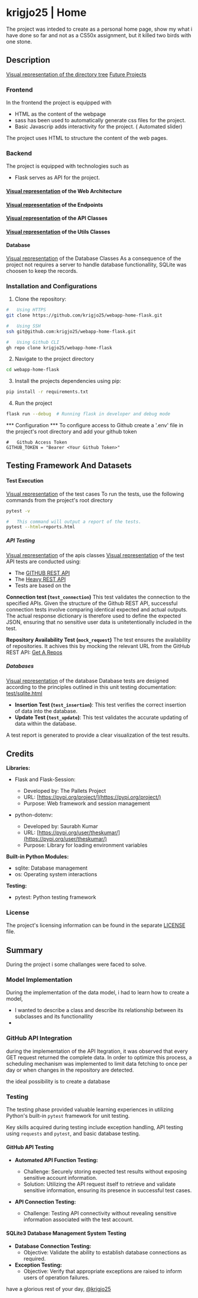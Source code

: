 # krigjo25 | Home
The project was inteded to create as a personal home page, show my what i have done so far
and not as a CS50x assignment, but it killed two birds with one stone.

## Description
[Visual representation of the directory tree](./model/directoryTree.md)
[Future Projects](https://github.com/users/krigjo25/projects/17)

###    Frontend
In the frontend the project is equipped with
* HTML as the content of the webpage
* sass has been used to automatically generate css files for the project.
* Basic Javascrip adds interactivity for the project. ( Automated slider)

The project uses HTML to structure the content of the web pages.

###   Backend
The project is equipped with technologies such as
-   Flask serves as API for the project.

#### [Visual representation](./model/system-architecture.md) of the Web Architecture

#### [Visual representation](./model/endpoints.md) of the Endpoints

#### [Visual representation](./model/apis.md) of the API Classes

#### [Visual representation](./model/utils.md) of the Utils Classes

#### Database
[Visual representation](./model/database.md) of the Database Classes
As a consequence of the project not requires a server to handle database functionallity, SQLite was choosen to keep the records.

### Installation and Configurations

1. Clone the repository:
```sh
#   Using HTTPS
git clone https://github.com/krigjo25/webapp-home-flask.git

#   Using SSH
ssh git@github.com:krigjo25/webapp-home-flask.git

#   Using Github CLI
gh repo clone krigjo25/webapp-home-flask
```

2. Navigate to the project directory
```sh
cd webapp-home-flask
```

3. Install the projects dependencies using pip:
```sh
pip install -r requirements.txt
```
4. Run the project
```sh
flask run --debug  # Running flask in developer and debug mode
```
*** Configuration ***
To configure access to Github create a '.env' file in the project's root directory and add your github token

```env
#   Github Access Token
GITHUB_TOKEN = "Bearer <Your Github Token>"
```

## Testing Framework And Datasets

####    Test Execution
[Visual representation](./model/testmodel.md) of the test cases
To run the tests, use the following commands from the project's root directory

```sh
pytest -v

#   This command will output a report of the tests.
pytest --html=reports.html
```

#####    API Testing
[Visual representation](./model/apis.md) of the apis classes
[Visual representation](./model/testmodel.md) of the test
API tests are conducted using:

- The [GITHUB REST API](https://docs.github.com/en/rest/users/users?apiVersion=2022-11-28)
- The [Heavy REST API](https://api.hevyapp.com/docs/)
- Tests are based on the 

**Connection test (`test_connection`)**
This test validates the connection to the specified APIs.
Given the structure of the Github REST API, successful
connection tests involve comparing identical expected and
actual outputs. The actual response dictionary is therefore
used to define the expected JSON, ensuring that no sensitive
user data is unitetentionally included in the test.

**Repository Availability Test (`mock_request`)**
The test ensures the availability of repositories.
It achives this by mocking the relevant URL from
the GitHub REST API: [Get A Repos](https://docs.github.com/en/rest/repos/repos?apiVersion=2022-11-28#get-a-repository)

#####    Databases
[Visual representation](./model/database.md) of the database
Database tests are designed according to the principles
outlined in this unit testing documentation: [test/sqlite.html](https://python-basics-tutorial.readthedocs.io/en/24.1.0/test/sqlite.html)

* **Insertion Test (`test_insertion`)**: This test verifies the correct insertion of data into the database.
* **Update Test (`test_update`)**: This test validates the accurate updating of data within the database.

A test report is generated to provide a clear visualization of the test results.

##   Credits
**Libraries:**

* Flask and Flask-Session:
    * Developed by: The Pallets Project
    * URL: [https://pypi.org/project/](https://pypi.org/project/)
    * Purpose: Web framework and session management

* python-dotenv:
    * Developed by: Saurabh Kumar
    * URL: [https://pypi.org/user/theskumar/](https://pypi.org/user/theskumar/)
    * Purpose: Library for loading environment variables

**Built-in Python Modules:**

* sqlite: Database management
* os: Operating system interactions

**Testing:**

* pytest: Python testing framework

###   License
The project's licensing information can be found in the separate [LICENSE](./license) file.


##  Summary
During the project i some challanges were faced to solve.

###   Model Implementation
During the implementation of the data model, i had to learn how to create a model, 
- I wanted to describe a class and describe its relationship between its subclasses and its functionallity
- 
###   GitHub API Integration
during the implementation of the API Itegration, it was observed that every GET request returned the complete data. 
In order to optimize this process, a scheduling mechanism was implemented to limit data fetching to once per day or when changes in the repository are detected.

the ideal possibility is to create a database

###   Testing
The testing phase provided valuable learning experiences in utilizing Python's built-in `pytest` framework for unit testing.

Key skills acquired during testing include exception handling, API testing using `requests` and `pytest`, and basic database testing.

####   GitHub API Testing
* **Automated API Function Testing:**
    * Challenge: Securely storing expected test results without exposing sensitive account information.
    * Solution: Utilizing the API request itself to retrieve and validate sensitive information, ensuring its presence in successful test cases.
  
* **API Connection Testing:**
    * Challenge: Testing API connectivity without revealing sensitive information associated with the test account.

####   SQLite3 Database Management System Testing
* **Database Connection Testing:**
    * Objective: Validate the ability to establish database connections as required.
* **Exception Testing:**
    * Objective: Verify that appropriate exceptions are raised to inform users of operation failures.


have a glorious rest of your day,
[@krigjo25](https://github.com/krigjo25)

